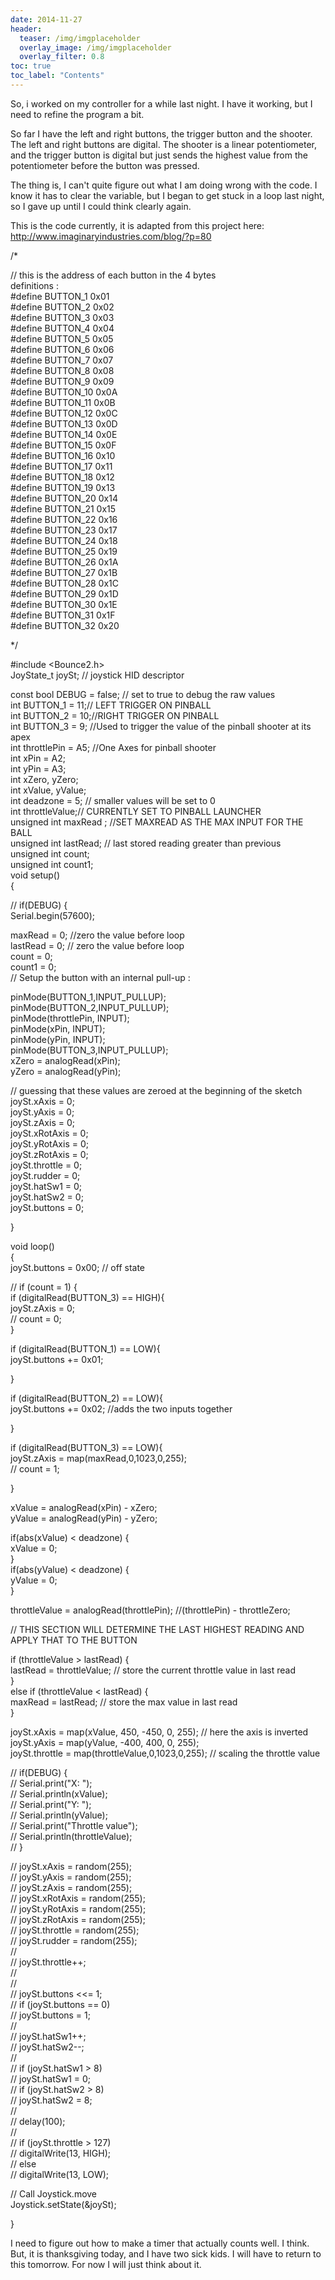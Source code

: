 ```yaml
---
date: 2014-11-27
header:
  teaser: /img/imgplaceholder
  overlay_image: /img/imgplaceholder
  overlay_filter: 0.8
toc: true
toc_label: "Contents"
--- 
```

So, i worked on my controller for a while last night. I have it working, but I
need to refine the program a bit.

So far I have the left and right buttons, the trigger button and the shooter.
The left and right buttons are digital. The shooter is a linear potentiometer,
and the trigger button is digital but just sends the highest value from the
potentiometer before the button was pressed.

The thing is, I can't quite figure out what I am doing wrong with the code. I
know it has to clear the variable, but I began to get stuck in a loop last
night, so I gave up until I could think clearly again.

This is the code currently, it is adapted from this project here:
http://www.imaginaryindustries.com/blog/?p=80

/*

// this is the address of each button in the 4 bytes  
definitions :  
#define BUTTON_1 0x01  
#define BUTTON_2 0x02  
#define BUTTON_3 0x03  
#define BUTTON_4 0x04  
#define BUTTON_5 0x05  
#define BUTTON_6 0x06  
#define BUTTON_7 0x07  
#define BUTTON_8 0x08  
#define BUTTON_9 0x09  
#define BUTTON_10 0x0A  
#define BUTTON_11 0x0B  
#define BUTTON_12 0x0C  
#define BUTTON_13 0x0D  
#define BUTTON_14 0x0E  
#define BUTTON_15 0x0F  
#define BUTTON_16 0x10  
#define BUTTON_17 0x11  
#define BUTTON_18 0x12  
#define BUTTON_19 0x13  
#define BUTTON_20 0x14  
#define BUTTON_21 0x15  
#define BUTTON_22 0x16  
#define BUTTON_23 0x17  
#define BUTTON_24 0x18  
#define BUTTON_25 0x19  
#define BUTTON_26 0x1A  
#define BUTTON_27 0x1B  
#define BUTTON_28 0x1C  
#define BUTTON_29 0x1D  
#define BUTTON_30 0x1E  
#define BUTTON_31 0x1F  
#define BUTTON_32 0x20

*/

#include <Bounce2.h>  
JoyState_t joySt; // joystick HID descriptor

  
const bool DEBUG = false; // set to true to debug the raw values  
int BUTTON_1 = 11;// LEFT TRIGGER ON PINBALL  
int BUTTON_2 = 10;//RIGHT TRIGGER ON PINBALL  
int BUTTON_3 = 9; //Used to trigger the value of the pinball shooter at its
apex  
int throttlePin = A5; //One Axes for pinball shooter  
int xPin = A2;  
int yPin = A3;  
int xZero, yZero;  
int xValue, yValue;  
int deadzone = 5; // smaller values will be set to 0  
int throttleValue;// CURRENTLY SET TO PINBALL LAUNCHER  
unsigned int maxRead ; //SET MAXREAD AS THE MAX INPUT FOR THE BALL  
unsigned int lastRead; // last stored reading greater than previous  
unsigned int count;  
unsigned int count1;  
void setup()  
{

// if(DEBUG) {  
Serial.begin(57600);  

maxRead = 0; //zero the value before loop  
lastRead = 0; // zero the value before loop  
count = 0;  
count1 = 0;  
// Setup the button with an internal pull-up :  
  
  
pinMode(BUTTON_1,INPUT_PULLUP);  
pinMode(BUTTON_2,INPUT_PULLUP);  
pinMode(throttlePin, INPUT);  
pinMode(xPin, INPUT);  
pinMode(yPin, INPUT);  
pinMode(BUTTON_3,INPUT_PULLUP);  
xZero = analogRead(xPin);  
yZero = analogRead(yPin);  
  

// guessing that these values are zeroed at the beginning of the sketch  
joySt.xAxis = 0;  
joySt.yAxis = 0;  
joySt.zAxis = 0;  
joySt.xRotAxis = 0;  
joySt.yRotAxis = 0;  
joySt.zRotAxis = 0;  
joySt.throttle = 0;  
joySt.rudder = 0;  
joySt.hatSw1 = 0;  
joySt.hatSw2 = 0;  
joySt.buttons = 0;

}

  
void loop()  
{  
joySt.buttons = 0x00; // off state  
  
// if (count = 1) {  
if (digitalRead(BUTTON_3) == HIGH){  
joySt.zAxis = 0;  
// count = 0;  
}  

  
if (digitalRead(BUTTON_1) == LOW){  
joySt.buttons += 0x01;  
  
}  
  
if (digitalRead(BUTTON_2) == LOW){  
joySt.buttons += 0x02; //adds the two inputs together  
  
}  
  
  
if (digitalRead(BUTTON_3) == LOW){  
joySt.zAxis = map(maxRead,0,1023,0,255);  
// count = 1;  
  
}  
  
xValue = analogRead(xPin) - xZero;  
yValue = analogRead(yPin) - yZero;

if(abs(xValue) < deadzone) {  
xValue = 0;  
}  
if(abs(yValue) < deadzone) {  
yValue = 0;  
}

throttleValue = analogRead(throttlePin); //(throttlePin) - throttleZero;  
  
  
// THIS SECTION WILL DETERMINE THE LAST HIGHEST READING AND APPLY THAT TO THE
BUTTON  
  
if (throttleValue > lastRead) {  
lastRead = throttleValue; // store the current throttle value in last read  
}  
else if (throttleValue < lastRead) {  
maxRead = lastRead; // store the max value in last read  
}  
  
  

joySt.xAxis = map(xValue, 450, -450, 0, 255); // here the axis is inverted  
joySt.yAxis = map(yValue, -400, 400, 0, 255);  
joySt.throttle = map(throttleValue,0,1023,0,255); // scaling the throttle
value  
  
  
// if(DEBUG) {  
// Serial.print("X: ");  
// Serial.println(xValue);  
// Serial.print("Y: ");  
// Serial.println(yValue);  
// Serial.print("Throttle value");  
// Serial.println(throttleValue);  
// }

// joySt.xAxis = random(255);  
// joySt.yAxis = random(255);  
// joySt.zAxis = random(255);  
// joySt.xRotAxis = random(255);  
// joySt.yRotAxis = random(255);  
// joySt.zRotAxis = random(255);  
// joySt.throttle = random(255);  
// joySt.rudder = random(255);  
//  
// joySt.throttle++;  
//  
//  
// joySt.buttons <<= 1;  
// if (joySt.buttons == 0)  
// joySt.buttons = 1;  
//  
// joySt.hatSw1++;  
// joySt.hatSw2--;  
//  
// if (joySt.hatSw1 > 8)  
// joySt.hatSw1 = 0;  
// if (joySt.hatSw2 > 8)  
// joySt.hatSw2 = 8;  
//  
// delay(100);  
//  
// if (joySt.throttle > 127)  
// digitalWrite(13, HIGH);  
// else  
// digitalWrite(13, LOW);

  
// Call Joystick.move  
Joystick.setState(&joySt);

}

I need to figure out how to make a timer that actually counts well. I think.
But, it is thanksgiving today, and I have two sick kids. I will have to return
to this tomorrow. For now I will just think about it.

